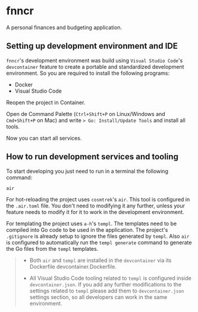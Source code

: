 # fnncr

A personal finances and budgeting application.

## Setting up development environment and IDE

`fnncr`'s development environment was build using `Visual Studio Code`'s
`devcontainer` feature to create a portable and standardized development
environment. So you are required to install the following programs:

- Docker
- Visual Studio Code

Reopen the project in Container.

Open de Command Palette (`Ctrl+Shift+P` on Linux/Windows and `Cmd+Shift+P` on
Mac) and write `> Go: Install/Update Tools` and install all tools.

Now you can start all services.

## How to run development services and tooling

To start developing you just need to run in a terminal the following command:

```shell
air
```

For hot-reloading the project uses `cosmtrek`'s `air`. This tool is configured
in the `.air.toml` file. You don't need to modifying it any further, unless your
feature needs to modify it for it to work in the development environment.

For templating the project uses `a-h`'s `templ`. The templates need to be
compiled into Go code to be used in the application. The project's `.gitignore`
is already setup to ignore the files generated by `templ`. Also `air` is
configured to automatically run the `templ generate` command to generate the Go
files from the `templ` templates.

> - Both `air` and `templ` are installed in the `devcontainer` via its
> Dockerfile devcontainer.Dockerfile.
>
> - All Visual Studio Code tooling related to `templ` is configured inside
> `devcontainer.json`. If you add any further modifications to the settings
> related to `templ` please add them to `devcontainer.json` settings section, so
> all developers can work in the same environment.
